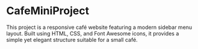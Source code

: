 # CafeMiniProject
This project is a responsive café website featuring a modern sidebar menu layout. Built using HTML, CSS, and Font Awesome icons, it provides a simple yet elegant structure suitable for a small café.
